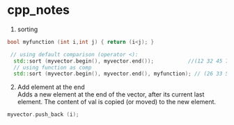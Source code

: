 # cpp_notes
1. sorting 
```cpp
bool myfunction (int i,int j) { return (i<j); }

 // using default comparison (operator <):
  std::sort (myvector.begin(), myvector.end());           //(12 32 45 71)
  // using function as comp
  std::sort (myvector.begin(), myvector.end(), myfunction); // (26 33 53 80)
```
2. Add element at the end  
Adds a new element at the end of the vector, after its current last element. The content of val is copied (or moved) to the new element.
```cpp
myvector.push_back (i);
```
